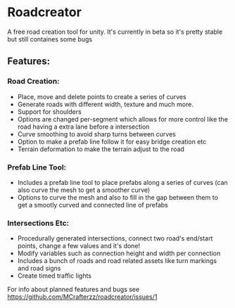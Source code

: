 # Roadcreator
A free road creation tool for unity. It's currently in beta so it's pretty stable but still containes some bugs

## Features:
### Road Creation:
- Place, move and delete points to create a series of curves
- Generate roads with different width, texture and much more.
- Support for shoulders
- Options are changed per-segment which allows for more control like the road having a extra lane before a intersection
- Curve smoothing to avoid sharp turns between curves
- Option to make a prefab line follow it for easy bridge creation etc
- Terrain deformation to make the terrain adjust to the road

### Prefab Line Tool:
- Includes a prefab line tool to place prefabs along a series of curves (can also curve the mesh to get a smoother curve)
- Options to curve the mesh and also to fill in the gap between them to get a smootly curved and connected line of prefabs


### Intersections Etc:
- Procedurally generated intersections, connect two road's end/start points, change a few values and it's done!
- Modify variables such as connection height and width per connection
- Includes a bunch of roads and road related assets like turn markings and road signs
- Create timed traffic lights

For info about planned features and bugs see https://github.com/MCrafterzz/roadcreator/issues/1
